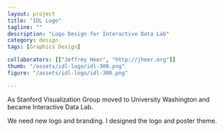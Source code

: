 ```yaml
---
layout: project
title: "IDL Logo"
tagline: ""
description: "Logo Design for Interactive Data Lab"
category: design
tags: [Graphics Design]

collaborators: [["Jeffrey Heer", "http://jheer.org"]]
thumb: "/assets/idl-logo/idl-300.png"
figure: "/assets/idl-logo/idl-300.png"

---
```



As Stanford Visualization Group moved to University Washington and became Interactive Data Lab.

We need new logo and branding.  I designed the logo and poster theme.


